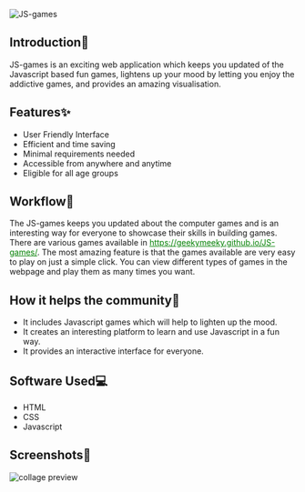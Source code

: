 ![JS-games](https://socialify.git.ci/geekymeeky/JS-games/image?description=1&forks=1&issues=1&language=1&owner=1&pattern=Circuit%20Board&pulls=1&stargazers=1&theme=Light)

<h2>Introduction🤩</h2>

<p>JS-games is an exciting web application which keeps you updated of the Javascript based fun games, lightens up your mood 
by letting you enjoy the addictive games, and provides an amazing visualisation.</p>

<h2>Features✨</h2>
<ul>
 <li>User Friendly Interface</li>
 <li>Efficient and time saving</li>
 <li>Minimal requirements needed</li>
 <li>Accessible from anywhere and anytime</li>
 <li>Eligible for all age groups</li>
</ul>

<h2>Workflow📌</h2>

<p>The JS-games keeps you updated about the computer games and is an interesting way for everyone to showcase their skills in building games. There are various games available in <a href style="color:green">https://geekymeeky.github.io/JS-games/</a>. The most amazing feature is that the games available are very easy to play on just a simple click.
You can view different types of games in the webpage and play them as many times you want.</p>

<h2>How it helps the community🌼</h2>
<ul>
 <li>It includes Javascript games which will help to lighten up the mood.</li>
 <li>It creates an interesting platform to learn and use Javascript in a fun way.</li>
 <li>It provides an interactive interface for everyone.</li>
</ul>

<h2>Software Used💻</h2>
  <ul>
    <li>HTML</li>
    <li>CSS</li>
    <li>Javascript</li>
  </ul>
<h2>Screenshots📸</h2>
<img alt="collage preview" src="./static/images/Js-gamesCollage.png">
